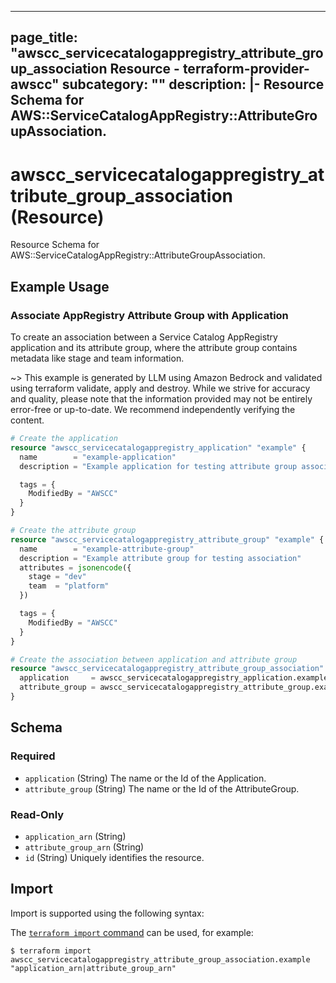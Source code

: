 
---
page_title: "awscc_servicecatalogappregistry_attribute_group_association Resource - terraform-provider-awscc"
subcategory: ""
description: |-
  Resource Schema for AWS::ServiceCatalogAppRegistry::AttributeGroupAssociation.
---

# awscc_servicecatalogappregistry_attribute_group_association (Resource)

Resource Schema for AWS::ServiceCatalogAppRegistry::AttributeGroupAssociation.

## Example Usage

### Associate AppRegistry Attribute Group with Application

To create an association between a Service Catalog AppRegistry application and its attribute group, where the attribute group contains metadata like stage and team information.

~> This example is generated by LLM using Amazon Bedrock and validated using terraform validate, apply and destroy. While we strive for accuracy and quality, please note that the information provided may not be entirely error-free or up-to-date. We recommend independently verifying the content.

```terraform
# Create the application
resource "awscc_servicecatalogappregistry_application" "example" {
  name        = "example-application"
  description = "Example application for testing attribute group association"

  tags = {
    ModifiedBy = "AWSCC"
  }
}

# Create the attribute group
resource "awscc_servicecatalogappregistry_attribute_group" "example" {
  name        = "example-attribute-group"
  description = "Example attribute group for testing association"
  attributes = jsonencode({
    stage = "dev"
    team  = "platform"
  })

  tags = {
    ModifiedBy = "AWSCC"
  }
}

# Create the association between application and attribute group
resource "awscc_servicecatalogappregistry_attribute_group_association" "example" {
  application     = awscc_servicecatalogappregistry_application.example.id
  attribute_group = awscc_servicecatalogappregistry_attribute_group.example.id
}
```

<!-- schema generated by tfplugindocs -->
## Schema

### Required

- `application` (String) The name or the Id of the Application.
- `attribute_group` (String) The name or the Id of the AttributeGroup.

### Read-Only

- `application_arn` (String)
- `attribute_group_arn` (String)
- `id` (String) Uniquely identifies the resource.

## Import

Import is supported using the following syntax:

The [`terraform import` command](https://developer.hashicorp.com/terraform/cli/commands/import) can be used, for example:

```shell
$ terraform import awscc_servicecatalogappregistry_attribute_group_association.example "application_arn|attribute_group_arn"
```
